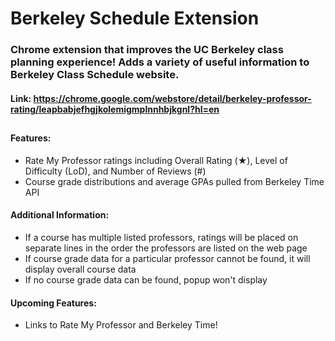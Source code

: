 # Berkeley Schedule Extension

### Chrome extension that improves the UC Berkeley class planning experience! Adds a variety of useful information to Berkeley Class Schedule website.

#### Link: https://chrome.google.com/webstore/detail/berkeley-professor-rating/leapbabjefhgjkolemigmplnnhbjkgnl?hl=en

## 

#### Features:
- Rate My Professor ratings including Overall Rating (★), Level of Difficulty (LoD), and Number of Reviews (#)
- Course grade distributions and average GPAs pulled from Berkeley Time API

#### Additional Information: 
- If a course has multiple listed professors, ratings will be placed on separate lines in the order the professors are listed on the web page
- If course grade data for a particular professor cannot be found, it will display overall course data
- If no course grade data can be found, popup won't display

#### Upcoming Features:
- Links to Rate My Professor and Berkeley Time!






